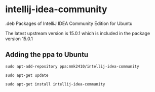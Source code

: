 # intellij-idea-community
.deb Packages of IntelliJ IDEA Community Edition for Ubuntu

The latest upstream version is 15.0.1 which is included in the package version 15.0.1

## Adding the ppa to Ubuntu

`sudo apt-add-repository ppa:mmk2410/intellij-idea-community`

`sudo apt-get update`

`sudo apt-get install intellij-idea-community`

